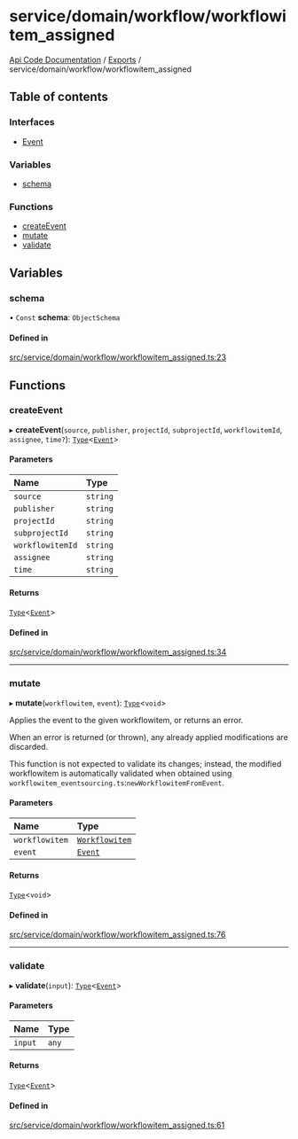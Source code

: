 # service/domain/workflow/workflowitem\_assigned
 
[Api Code Documentation](../README.md) / [Exports](../modules.md) / service/domain/workflow/workflowitem\_assigned

## Table of contents

### Interfaces

- [Event](../interfaces/service_domain_workflow_workflowitem_assigned.Event.md)

### Variables

- [schema](service_domain_workflow_workflowitem_assigned.md#schema)

### Functions

- [createEvent](service_domain_workflow_workflowitem_assigned.md#createevent)
- [mutate](service_domain_workflow_workflowitem_assigned.md#mutate)
- [validate](service_domain_workflow_workflowitem_assigned.md#validate)

## Variables

### schema

• `Const` **schema**: `ObjectSchema`

#### Defined in

[src/service/domain/workflow/workflowitem_assigned.ts:23](https://github.com/openkfw/TruBudget/blob/b9aaff0/api/src/service/domain/workflow/workflowitem_assigned.ts#L23)

## Functions

### createEvent

▸ **createEvent**(`source`, `publisher`, `projectId`, `subprojectId`, `workflowitemId`, `assignee`, `time?`): [`Type`](result.md#type)<[`Event`](../interfaces/service_domain_workflow_workflowitem_assigned.Event.md)\>

#### Parameters

| Name | Type |
| :------ | :------ |
| `source` | `string` |
| `publisher` | `string` |
| `projectId` | `string` |
| `subprojectId` | `string` |
| `workflowitemId` | `string` |
| `assignee` | `string` |
| `time` | `string` |

#### Returns

[`Type`](result.md#type)<[`Event`](../interfaces/service_domain_workflow_workflowitem_assigned.Event.md)\>

#### Defined in

[src/service/domain/workflow/workflowitem_assigned.ts:34](https://github.com/openkfw/TruBudget/blob/b9aaff0/api/src/service/domain/workflow/workflowitem_assigned.ts#L34)

___

### mutate

▸ **mutate**(`workflowitem`, `event`): [`Type`](result.md#type)<`void`\>

Applies the event to the given workflowitem, or returns an error.

When an error is returned (or thrown), any already applied modifications are
discarded.

This function is not expected to validate its changes; instead, the modified
workflowitem is automatically validated when obtained using
`workflowitem_eventsourcing.ts`:`newWorkflowitemFromEvent`.

#### Parameters

| Name | Type |
| :------ | :------ |
| `workflowitem` | [`Workflowitem`](../interfaces/service_domain_workflow_workflowitem.Workflowitem.md) |
| `event` | [`Event`](../interfaces/service_domain_workflow_workflowitem_assigned.Event.md) |

#### Returns

[`Type`](result.md#type)<`void`\>

#### Defined in

[src/service/domain/workflow/workflowitem_assigned.ts:76](https://github.com/openkfw/TruBudget/blob/b9aaff0/api/src/service/domain/workflow/workflowitem_assigned.ts#L76)

___

### validate

▸ **validate**(`input`): [`Type`](result.md#type)<[`Event`](../interfaces/service_domain_workflow_workflowitem_assigned.Event.md)\>

#### Parameters

| Name | Type |
| :------ | :------ |
| `input` | `any` |

#### Returns

[`Type`](result.md#type)<[`Event`](../interfaces/service_domain_workflow_workflowitem_assigned.Event.md)\>

#### Defined in

[src/service/domain/workflow/workflowitem_assigned.ts:61](https://github.com/openkfw/TruBudget/blob/b9aaff0/api/src/service/domain/workflow/workflowitem_assigned.ts#L61)
